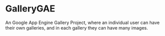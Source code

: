 # GalleryGAE
An Google App Engine Gallery Project, where an individual user can have their own galleries, and in each gallery they can have many images. 
